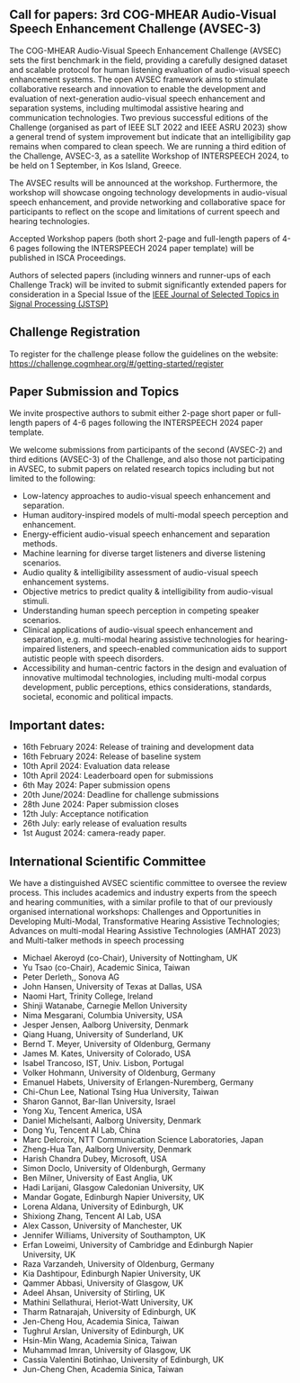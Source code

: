 ## Call for papers: 3rd COG-MHEAR Audio-Visual Speech Enhancement Challenge (AVSEC-3) 

The COG-MHEAR Audio-Visual Speech Enhancement Challenge (AVSEC) sets the first benchmark in the field, providing a carefully designed dataset and scalable protocol for human listening evaluation of audio-visual speech enhancement systems. The open AVSEC framework aims to stimulate collaborative research and innovation to enable the development and evaluation of next-generation audio-visual speech enhancement and separation systems, including multimodal assistive hearing and communication technologies.
Two previous successful editions of the Challenge (organised as part of IEEE SLT 2022 and IEEE ASRU 2023) show a general trend of system improvement but indicate that an intelligibility gap remains when compared to clean speech.
We are running a third edition of the Challenge, AVSEC-3, as a satellite Workshop of INTERSPEECH 2024, to be held on 1 September, in Kos Island, Greece.


The AVSEC results will be announced at the workshop. Furthermore, the workshop will showcase ongoing technology developments in audio-visual speech enhancement, and provide networking and collaborative space for participants to reflect on the scope and limitations of current speech and hearing technologies.


Accepted Workshop papers (both short 2-page and full-length papers of 4-6 pages following the INTERSPEECH 2024 paper template) will be published in ISCA Proceedings.


Authors of selected papers (including winners and runner-ups of each Challenge Track) will be invited to submit significantly extended papers for consideration in a Special Issue of the [IEEE Journal of Selected Topics in Signal Processing (JSTSP)](https://signalprocessingsociety.org/publications-resources/special-issue-deadlines/ieee-jstsp-special-issue-deep-multimodal-speech-enhancement-and-separation)

## Challenge Registration

To register for the challenge please follow the guidelines on the website:
https://challenge.cogmhear.org/#/getting-started/register

## Paper Submission and Topics

We invite prospective authors to submit either 2-page short paper or full-length papers of 4-6 pages following the INTERSPEECH 2024 paper template.

We welcome submissions from participants of the second (AVSEC-2) and third editions (AVSEC-3) of the Challenge, and also those not participating in AVSEC, to submit papers on related research topics including but not limited to the following:

- Low-latency approaches to audio-visual speech enhancement and separation.
- Human auditory-inspired models of multi-modal speech perception and enhancement.
- Energy-efficient audio-visual speech enhancement and separation methods.
- Machine learning for diverse target listeners and diverse listening scenarios.
- Audio quality & intelligibility assessment of audio-visual speech enhancement systems.
- Objective metrics to predict quality & intelligibility from audio-visual stimuli.
- Understanding human speech perception in competing speaker scenarios.
- Clinical applications of audio-visual speech enhancement and separation, e.g. multi-modal hearing assistive technologies for hearing-impaired listeners, and speech-enabled communication aids to support  autistic people with speech disorders.
- Accessibility and human-centric factors in the design and evaluation of innovative multimodal technologies, including multi-modal corpus development, public perceptions, ethics considerations, standards, societal, economic and political impacts. 


[//]: # (Important dates can be found [here.]&#40;https://challenge.cogmhear.org/#/important-dates&#41;)

## Important dates:

- 16th February 2024: Release of training and development data
- 16th February 2024: Release of baseline system
- 10th April 2024: Evaluation data release
- 10th April 2024: Leaderboard open for submissions
- 6th May 2024: Paper submission opens
- 20th June/2024: Deadline for challenge submissions
- 28th June 2024: Paper submission closes
- 12th July: Acceptance notification
- 26th July: early release of evaluation results
- 1st August 2024: camera-ready paper.


## International Scientific Committee
We have a distinguished AVSEC scientific committee to oversee the review process. This includes academics and industry experts from the speech and hearing communities, with a similar profile to that of our previously organised international workshops: Challenges and Opportunities in Developing Multi-Modal, Transformative Hearing Assistive Technologies;  Advances on multi-modal Hearing Assistive Technologies (AMHAT 2023) and Multi-talker methods in speech processing

- Michael Akeroyd (co-Chair), University of Nottingham, UK 
- Yu Tsao (co-Chair), Academic Sinica, Taiwan
- Peter Derleth,, Sonova AG
- John Hansen, University of Texas at Dallas, USA
- Naomi Hart, Trinity College, Ireland
- Shinji Watanabe, Carnegie Mellon University
- Nima Mesgarani, Columbia University, USA
- Jesper Jensen, Aalborg University, Denmark
- Qiang Huang, University of Sunderland, UK
- Bernd T. Meyer, University of Oldenburg, Germany
- James M. Kates, University of Colorado, USA
- Isabel Trancoso, IST, Univ. Lisbon, Portugal
- Volker Hohmann, University of Oldenburg, Germany
- Emanuel Habets, University of Erlangen-Nuremberg, Germany
- Chi-Chun Lee, National Tsing Hua University, Taiwan
- Sharon Gannot, Bar-Ilan University, Israel
- Yong Xu, Tencent America, USA
- Daniel Michelsanti, Aalborg University, Denmark
- Dong Yu, Tencent AI Lab, China
- Marc Delcroix, NTT Communication Science Laboratories, Japan
- Zheng-Hua Tan, Aalborg University, Denmark
- Harish Chandra Dubey, Microsoft, USA
- Simon Doclo, University of Oldenburgh, Germany
- Ben Milner, University of East Anglia, UK
- Hadi Larijani, Glasgow Caledonian University, UK
- Mandar Gogate, Edinburgh Napier University, UK
- Lorena Aldana, University of Edinburgh, UK
- Shixiong Zhang, Tencent AI Lab, USA
- Alex Casson, University of Manchester, UK
- Jennifer Williams, University of Southampton, UK
- Erfan Loweimi, University of Cambridge and Edinburgh Napier University, UK
- Raza Varzandeh, University of Oldenburg, Germany
- Kia Dashtipour, Edinburgh Napier University, UK
- Qammer Abbasi, University of Glasgow, UK
- Adeel Ahsan, University of Stirling, UK
- Mathini Sellathurai, Heriot-Watt University, UK
- Tharm Ratnarajah, University of Edinburgh, UK
- Jen-Cheng Hou, Academia Sinica, Taiwan
- Tughrul Arslan, University of Edinburgh, UK
- Hsin-Min Wang, Academia Sinica, Taiwan
- Muhammad Imran, University of Glasgow, UK
- Cassia Valentini Botinhao, University of Edinburgh, UK
- Jun-Cheng Chen, Academia Sinica, Taiwan
